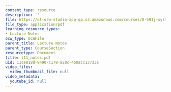```yaml
---
content_type: resource
description: ''
file: https://ol-ocw-studio-app-qa.s3.amazonaws.com/courses/8-591j-systems-biology-fall-2004/11ce818d9490c178a28c4b0acc13733a_l11_notes.pdf
file_type: application/pdf
learning_resource_types:
- Lecture Notes
ocw_type: OCWFile
parent_title: Lecture Notes
parent_type: CourseSection
resourcetype: Document
title: l11_notes.pdf
uid: 11ce818d-9490-c178-a28c-4b0acc13733a
video_files:
  video_thumbnail_file: null
video_metadata:
  youtube_id: null
---
```

